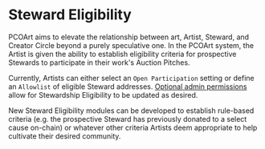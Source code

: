 # Steward Eligibility

PCOArt aims to elevate the relationship between art, Artist, Steward, and Creator Circle beyond a purely speculative one. In the PCOArt system, the Artist is given the ability to establish eligibility criteria for prospective Stewards to participate in their work's Auction Pitches.

Currently, Artists can either select an `Open Participation` setting or define an `Allowlist` of eligible Steward addresses. [Optional admin permissions](admin-permissions.md) allow for Stewardship Eligibility to be updated as desired.

New Steward Eligibility modules can be developed to establish rule-based criteria (e.g. the prospective Steward has previously donated to a select cause on-chain) or whatever other criteria Artists deem appropriate to help cultivate their desired community.
